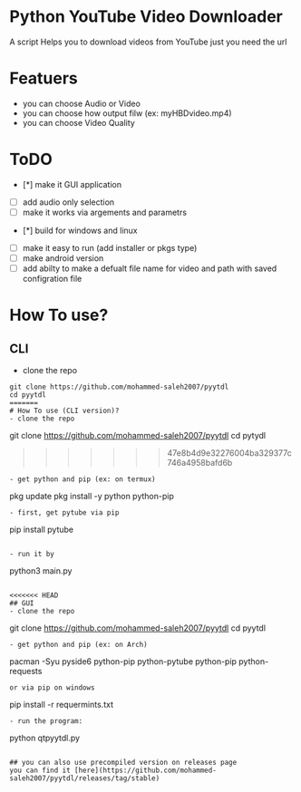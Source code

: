 # Python YouTube Video Downloader

A script Helps you to download videos from YouTube just you need the url

# Featuers
 - you can choose Audio or Video
 - you can choose how output filw (ex: myHBDvideo.mp4)
 - you can choose Video Quality

# ToDO
* [*] make it GUI application
* [ ] add audio only selection
* [ ] make it works via argements and parametrs
* [*] build for windows and linux
* [ ] make it easy to run (add installer or pkgs type)
* [ ] make android version
* [ ] add abilty to make a defualt file name for video and path with saved configration file

# How To use?
## CLI
- clone the repo
```
git clone https://github.com/mohammed-saleh2007/pyytdl
cd pyytdl
=======
# How To use (CLI version)?
- clone the repo
```
git clone https://github.com/mohammed-saleh2007/pyytdl
cd pytydl
>>>>>>> 47e8b4d9e32276004ba329377c746a4958bafd6b
```
- get python and pip (ex: on termux)
```
pkg update
pkg install -y python python-pip
```
- first, get pytube via pip
```
pip install pytube
```

- run it by
```
python3 main.py
```

<<<<<<< HEAD
## GUI
- clone the repo
```
git clone https://github.com/mohammed-saleh2007/pyytdl
cd pyytdl
```
- get python and pip (ex: on Arch)
```
pacman -Syu pyside6 python-pip python-pytube python-pip python-requests
```
or via pip on windows
```
pip install -r requermints.txt
```
- run the program:
```
python qtpyytdl.py
```

## you can also use precompiled version on releases page
you can find it [here](https://github.com/mohammed-saleh2007/pyytdl/releases/tag/stable)

